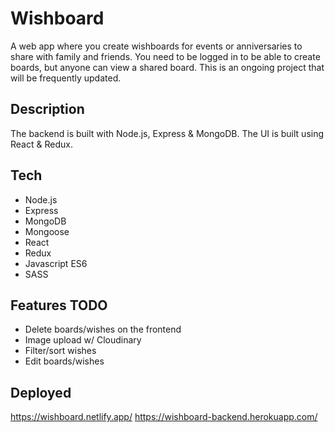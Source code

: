 # Wishboard

A web app where you create wishboards for events or anniversaries to share with family and friends. You need to be logged in to be able to create boards, but anyone can view a shared board.
This is an ongoing project that will be frequently updated.

## Description

The backend is built with Node.js, Express & MongoDB. The UI is built using React & Redux. 

## Tech
- Node.js
- Express
- MongoDB
- Mongoose
- React
- Redux
- Javascript ES6
- SASS

## Features TODO
- Delete boards/wishes on the frontend
- Image upload w/ Cloudinary
- Filter/sort wishes
- Edit boards/wishes

## Deployed
https://wishboard.netlify.app/
https://wishboard-backend.herokuapp.com/
